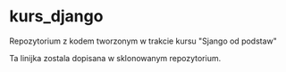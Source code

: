 # kurs_django
Repozytorium z kodem tworzonym w trakcie kursu "Sjango od podstaw"

Ta linijka zostala dopisana w sklonowanym repozytorium.
